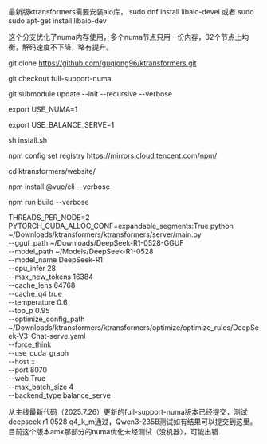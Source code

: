 最新版ktransformers需要安装aio库，  sudo dnf install libaio-devel 或者 sudo sudo apt-get install libaio-dev

这个分支优化了numa内存使用，多个numa节点只用一份内存，32个节点上均衡，解码速度不下降，略有提升。

git clone https://github.com/guqiong96/ktransformers.git

git checkout full-support-numa

git submodule update --init --recursive --verbose

export  USE_NUMA=1

export  USE_BALANCE_SERVE=1 

sh install.sh

npm config set registry https://mirrors.cloud.tencent.com/npm/ 

cd ktransformers/website/

npm install @vue/cli --verbose

npm run build --verbose

THREADS_PER_NODE=2 PYTORCH_CUDA_ALLOC_CONF=expandable_segments:True python ~/Downloads/ktransformers/ktransformers/server/main.py \
    --gguf_path ~/Downloads/DeepSeek-R1-0528-GGUF  \
    --model_path ~/Models/DeepSeek-R1-0528 \
    --model_name DeepSeek-R1  \
    --cpu_infer 28 \
    --max_new_tokens 16384 \
    --cache_lens 64768 \
    --cache_q4 true \
    --temperature 0.6 \
    --top_p 0.95 \
    --optimize_config_path ~/Downloads/ktransformers/ktransformers/optimize/optimize_rules/DeepSeek-V3-Chat-serve.yaml \
    --force_think \
    --use_cuda_graph \
    --host :: \
    --port 8070 \
    --web True \
    --max_batch_size 4 \
    --backend_type balance_serve

从主线最新代码（2025.7.26）更新的full-support-numa版本已经提交，测试deepseek r1 0528 q4_k_m通过，Qwen3-235B测试如有结果可以提交到这里。
目前这个版本amx那部分的numa优化未经测试（没机器），可能出错.
